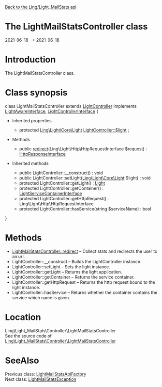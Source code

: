 [Back to the Ling/Light_MailStats api](https://github.com/lingtalfi/Light_MailStats/blob/master/doc/api/Ling/Light_MailStats.md)



The LightMailStatsController class
================
2021-06-18 --> 2021-06-18






Introduction
============

The LightMailStatsController class.



Class synopsis
==============


class <span class="pl-k">LightMailStatsController</span> extends [LightController](https://github.com/lingtalfi/Light/blob/master/doc/api/Ling/Light/Controller/LightController.md) implements [LightAwareInterface](https://github.com/lingtalfi/Light/blob/master/doc/api/Ling/Light/Core/LightAwareInterface.md), [LightControllerInterface](https://github.com/lingtalfi/Light/blob/master/doc/api/Ling/Light/Controller/LightControllerInterface.md) {

- Inherited properties
    - protected [Ling\Light\Core\Light](https://github.com/lingtalfi/Light/blob/master/doc/api/Ling/Light/Core/Light.md) [LightController::$light](#property-light) ;

- Methods
    - public [redirect](https://github.com/lingtalfi/Light_MailStats/blob/master/doc/api/Ling/Light_MailStats/Controller/LightMailStatsController/redirect.md)(Ling\Light\Http\HttpRequestInterface $request) : [HttpResponseInterface](https://github.com/lingtalfi/Light/blob/master/doc/api/Ling/Light/Http/HttpResponseInterface.md)

- Inherited methods
    - public LightController::__construct() : void
    - public LightController::setLight([Ling\Light\Core\Light](https://github.com/lingtalfi/Light/blob/master/doc/api/Ling/Light/Core/Light.md) $light) : void
    - protected LightController::getLight() : [Light](https://github.com/lingtalfi/Light/blob/master/doc/api/Ling/Light/Core/Light.md)
    - protected LightController::getContainer() : [LightServiceContainerInterface](https://github.com/lingtalfi/Light/blob/master/doc/api/Ling/Light/ServiceContainer/LightServiceContainerInterface.md)
    - protected LightController::getHttpRequest() : Ling\Light\Http\HttpRequestInterface
    - protected LightController::hasService(string $serviceName) : bool

}






Methods
==============

- [LightMailStatsController::redirect](https://github.com/lingtalfi/Light_MailStats/blob/master/doc/api/Ling/Light_MailStats/Controller/LightMailStatsController/redirect.md) &ndash; Collect stats and redirects the user to an url.
- LightController::__construct &ndash; Builds the LightController instance.
- LightController::setLight &ndash; Sets the light instance.
- LightController::getLight &ndash; Returns the light application.
- LightController::getContainer &ndash; Returns the service container.
- LightController::getHttpRequest &ndash; Returns the http request bound to the light instance.
- LightController::hasService &ndash; Returns whether the container contains the service which name is given.





Location
=============
Ling\Light_MailStats\Controller\LightMailStatsController<br>
See the source code of [Ling\Light_MailStats\Controller\LightMailStatsController](https://github.com/lingtalfi/Light_MailStats/blob/master/Controller/LightMailStatsController.php)



SeeAlso
==============
Previous class: [LightMailStatsApiFactory](https://github.com/lingtalfi/Light_MailStats/blob/master/doc/api/Ling/Light_MailStats/Api/Generated/LightMailStatsApiFactory.md)<br>Next class: [LightMailStatsException](https://github.com/lingtalfi/Light_MailStats/blob/master/doc/api/Ling/Light_MailStats/Exception/LightMailStatsException.md)<br>
